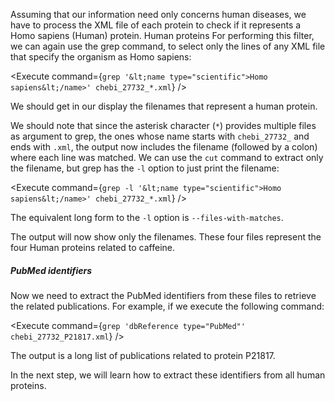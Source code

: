 <script>
import Execute from "$components/Execute.svelte";
</script>

Assuming that our information need only concerns human diseases, we have
to process the XML file of each protein to check if it represents a Homo sapiens
(Human) protein.
Human proteins
For performing this filter, we can again use the grep command, to select only
the lines of any XML file that specify the organism as Homo sapiens:

<Execute command={`grep '&lt;name type="scientific">Homo sapiens&lt;/name>' chebi_27732_*.xml`} />

We should get in our display the filenames that represent a human protein.

We should note that since the asterisk character (`*`) provides multiple files
as argument to grep, the ones whose name starts with `chebi_27732_` and
ends with `.xml`, the output now includes the filename (followed by a colon)
where each line was matched.
We can use the `cut` command to extract only the filename, but grep has
the `-l` option to just print the filename:

<Execute command={`grep -l '&lt;name type="scientific">Homo sapiens&lt;/name>' chebi_27732_*.xml`} />

The equivalent long form to the `-l` option is `--files-with-matches`.

The output will now show only the filenames. These four files represent the four Human proteins related to caffeine.

##### PubMed identifiers

Now we need to extract the PubMed identifiers from these files to retrieve
the related publications. For example, if we execute the following command:

<Execute command={`grep 'dbReference type="PubMed"' chebi_27732_P21817.xml`} />

The output is a long list of publications related to protein P21817.

In the next step, we will learn how to extract these identifiers from all human proteins. 